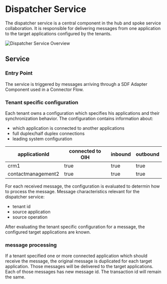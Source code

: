 # Dispatcher Service

The dispatcher service is a central component in the hub and spoke service collaboration. 
It is responsible for delivering messages from one application to the target applications configured by the tenants.

![Dispatcher Service Overview](https://github.com/openintegrationhub/openintegrationhub/blob/dispatcher/Assets/component_dispatcher_0.1.png)

## Service
### Entry Point

The service is triggered by messages arriving through a SDF Adapter Component used in a Connector Flow. 

### Tenant specific configuration

Each tenant owns a configuration which specifies his applications and their synchronization behavior.
The configuration contains information about:
* which application is connected to another applications
* full duplex/half duplex connections
* leading system configuration

| applicationId  | connected to OIH | inbound  | outbound |
| ------------- | ------------- | ------------- | ------------- |
| crm1  | true  | true  | true  |
| contactmanagement2  | true  | true  | true  |

For each received message, the configuration is evaluated to determin how to process the message. 
Message characteristics relevant for the dispatcher service:
* tenant id
* source application
* source operation

After evaluating the tenant specific configuration for a message, the configured target applications are known.

### message processing

If a tenant specified one or more connected application which should receive the message, the original message is duplicated for each target application. Those messages will be delivered to the target applications.
Each of those messages has new message id. The transaction id will remain the same.
